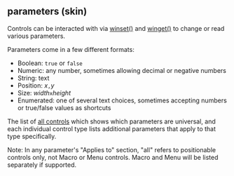 ## parameters (skin)


Controls can be interacted with via
[winset()](/ref/proc/winset.md)  and [winget()](/ref/proc/winset.md)  to
change or read various parameters. 

Parameters come in a few
different formats:
-   Boolean: `true` or `false`
-   Numeric: any number, sometimes allowing decimal or negative numbers
-   String: text
-   Position: *x*`,`*y*
-   Size: *width*`x`*height*
-   Enumerated: one of several text choices, sometimes accepting numbers
    or true/false values as shortcuts


The list of [all controls](/ref/skin/control.md) which shows
which parameters are universal, and each individual control type lists
additional parameters that apply to that type specifically.


Note: In any parameter\'s \"Applies to\" section, \"all\"
refers to positionable controls only, not Macro or Menu controls. Macro
and Menu will be listed separately if supported.